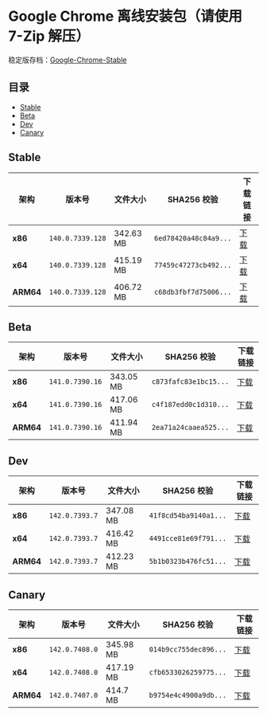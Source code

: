 # Google Chrome 离线安装包（请使用 7-Zip 解压）
稳定版存档：[Google-Chrome-Stable](https://github.com/wuyangdaily/chrome_installer/releases)

## 目录

- [Stable](#stable)
- [Beta](#beta)
- [Dev](#dev)
- [Canary](#canary)

## Stable

| 架构 | 版本号 | 文件大小 | SHA256 校验 | 下载链接 |
|------|--------|----------|-------------|----------|
| **x86** | `140.0.7339.128` | 342.63 MB | `6ed78420a48c84a9...` | [下载](https://dl.google.com/release2/chrome/acu4y4svyr73evwcompbor4woyta_140.0.7339.128/140.0.7339.128_chrome_installer_uncompressed.exe) |
| **x64** | `140.0.7339.128` | 415.19 MB | `77459c47273cb492...` | [下载](https://dl.google.com/release2/chrome/hdnjiv63b5mmcarflvagn4gs5y_140.0.7339.128/140.0.7339.128_chrome_installer_uncompressed.exe) |
| **ARM64** | `140.0.7339.128` | 406.72 MB | `c68db3fbf7d75006...` | [下载](https://dl.google.com/release2/chrome/ad7r2kclkyyglkcpirt6hks5wd5q_140.0.7339.128/140.0.7339.128_chrome_installer_uncompressed.exe) |

## Beta

| 架构 | 版本号 | 文件大小 | SHA256 校验 | 下载链接 |
|------|--------|----------|-------------|----------|
| **x86** | `141.0.7390.16` | 343.05 MB | `c873fafc83e1bc15...` | [下载](https://dl.google.com/release2/chrome/adnxfv2dhng55w3twikiamnlxnba_141.0.7390.16/141.0.7390.16_chrome_installer_uncompressed.exe) |
| **x64** | `141.0.7390.16` | 417.06 MB | `c4f187edd0c1d310...` | [下载](https://dl.google.com/release2/chrome/ac2fouxjeflmmrnbtdymglr6332a_141.0.7390.16/141.0.7390.16_chrome_installer_uncompressed.exe) |
| **ARM64** | `141.0.7390.16` | 411.94 MB | `2ea71a24caaea525...` | [下载](https://dl.google.com/release2/chrome/ad6mdyn4a4wk4w34ds4p3ptu2bba_141.0.7390.16/141.0.7390.16_chrome_installer_uncompressed.exe) |

## Dev

| 架构 | 版本号 | 文件大小 | SHA256 校验 | 下载链接 |
|------|--------|----------|-------------|----------|
| **x86** | `142.0.7393.7` | 347.08 MB | `41f8cd54ba9140a1...` | [下载](https://dl.google.com/release2/chrome/acegkzthu4c7exgio2bck26xkysa_142.0.7393.7/142.0.7393.7_chrome_installer_uncompressed.exe) |
| **x64** | `142.0.7393.7` | 416.42 MB | `4491cce81e69f791...` | [下载](https://dl.google.com/release2/chrome/ad55asxzj2qcyut3uiztejw4s7eq_142.0.7393.7/142.0.7393.7_chrome_installer_uncompressed.exe) |
| **ARM64** | `142.0.7393.7` | 412.23 MB | `5b1b0323b476fc51...` | [下载](https://dl.google.com/release2/chrome/nrvwrnmyuc7uowq46dku4hkucy_142.0.7393.7/142.0.7393.7_chrome_installer_uncompressed.exe) |

## Canary

| 架构 | 版本号 | 文件大小 | SHA256 校验 | 下载链接 |
|------|--------|----------|-------------|----------|
| **x86** | `142.0.7408.0` | 345.98 MB | `014b9cc755dec896...` | [下载](https://dl.google.com/release2/chrome/aciakon4eo7uwu5zo5ahk5d2noea_142.0.7408.0/142.0.7408.0_chrome_installer_uncompressed.exe) |
| **x64** | `142.0.7408.0` | 417.19 MB | `cfb6533026259775...` | [下载](https://dl.google.com/release2/chrome/acoxety2yvofviz37aplthn3ckcq_142.0.7408.0/142.0.7408.0_chrome_installer_uncompressed.exe) |
| **ARM64** | `142.0.7407.0` | 414.7 MB | `b9754e4c4900a9db...` | [下载](https://dl.google.com/release2/chrome/gj3y4a6xk2ncy5fcp566ag3k4m_142.0.7407.0/142.0.7407.0_chrome_installer_uncompressed.exe) |

